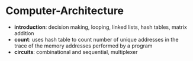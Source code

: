 # Computer-Architecture
* **introduction**: decision making, looping, linked lists, hash tables, matrix addition
* **count**: uses hash table to count number of unique addresses in the trace of the memory addresses performed by a program
* **circuits**: combinational and sequential, multiplexer
